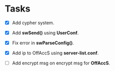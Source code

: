 # Tasks

- [X] Add cypher system.
- [X] Add **swSend()** using **UserConf**.
- [X] Fix error in **swParseConfig()**.
- [X] Add ip to OffAccS using **server-list.conf**.
- [ ] Add encrypt msg on encrypt msg for **OffAccS**.

